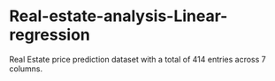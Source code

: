# Real-estate-analysis-Linear-regression
Real Estate price prediction dataset with a total of 414 entries across 7 columns.
